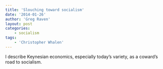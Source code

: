 ```yaml
---
title: 'Slouching toward socialism'
date: '2014-01-26'
author: 'Greg Raven'
layout: post
categories:
    - socialism
tags:
    - 'Christopher Whalen'
---
```


I describe Keynesian economics, especially today’s variety, as a coward’s road to socialism.